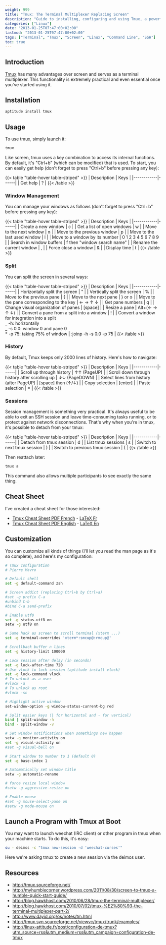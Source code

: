 ```yaml
---
weight: 999
title: "Tmux: The Terminal Multiplexer Replacing Screen"
description: "Guide to installing, configuring and using Tmux, a powerful terminal multiplexer which serves as a modern replacement for screen."
categories: ["Linux"]
date: "2013-01-25T07:47:00+02:00"
lastmod: "2013-01-25T07:47:00+02:00"
tags: ["Terminal", "Tmux", "Screen", "Linux", "Command Line", "SSH"]
toc: true
---
```


## Introduction

[Tmux](https://tmux.sourceforge.net/) has many advantages over screen and serves as a terminal multiplexer. This functionality is extremely practical and even essential once you've started using it.

## Installation

```bash
aptitude install tmux
```

## Usage

To use tmux, simply launch it:

```bash
tmux
```

Like screen, tmux uses a key combination to access its internal functions. By default, it's "Ctrl+b" (which can be modified) that is used.
To start, you can easily get help (don't forget to press "Ctrl+b" before pressing any key):

{{< table "table-hover table-striped" >}}
| Description | Keys |
|------------|------|
| Get help | ? |
{{< /table >}}

### Window Management

You can manage your windows as follows (don't forget to press "Ctrl+b" before pressing any key):

{{< table "table-hover table-striped" >}}
| Description | Keys |
|------------|------|
| Create a new window | c |
| Get a list of open windows | w |
| Move to the next window | n |
| Move to the previous window | p |
| Move to the last used window | l |
| Move to a window by its number | 0 1 2 3 4 5 6 7 8 9 |
| Search in window buffers | f then "window search name" |
| Rename the current window | , |
| Force close a window | & |
| Display time | t |
{{< /table >}}

### Split

You can split the screen in several ways:

{{< table "table-hover table-striped" >}}
| Description | Keys |
|------------|------|
| Horizontally split the screen | " |
| Vertically split the screen | % |
| Move to the previous pane | { |
| Move to the next pane | } or o |
| Move to the pane corresponding to the key | ← → ↑ ↓ |
| Get pane numbers | q |
| Change visual organization of panes | [space] |
| Resize a pane | Alt+(← → ↑ ↓) |
| Convert a pane from a split into a window | ! |
| Convert a window for integration into a split<br>_ -h: horizontally<br>_ -s 0.0: window 0 and pane 0<br>\* -p 75: taking 75% of window | :joinp -h -s 0.0 -p 75 |
{{< /table >}}

### History

By default, Tmux keeps only 2000 lines of history. Here's how to navigate:

{{< table "table-hover table-striped" >}}
| Description | Keys |
|------------|------|
| Scroll up through history | ↑↑ (PageUP) |
| Scroll down through history after scrolling up | ↓↓ (PageDOWN) |
| Select lines from history (after PageUP) | [space] then (↑/↓) |
| Copy selection | [enter] |
| Paste selection | = |
{{< /table >}}

### Sessions

Session management is something very practical. It's always useful to be able to exit an SSH session and leave time-consuming tasks running, or to protect against network disconnections. That's why when you're in tmux, it's possible to detach from your tmux:

{{< table "table-hover table-striped" >}}
| Description | Keys |
|------------|------|
| Detach from tmux session | d |
| List tmux sessions | s |
| Switch to next tmux session | ) |
| Switch to previous tmux session | ( |
{{< /table >}}

Then reattach later:

```bash
tmux a
```

This command also allows multiple participants to see exactly the same thing.

## Cheat Sheet

I've created a cheat sheet for those interested:

- [Tmux Cheat Sheet PDF French](/pdf/tmux_cheat_sheet_fr.pdf) - [LaTeX Fr](/others/tmux_cheat_sheet_fr.tex)
- [Tmux Cheat Sheet PDF English](/pdf/tmux_cheat_sheet_en.pdf) - [LaTeX En](/others/tmux_cheat_sheet_en.tex)

## Customization

You can customize all kinds of things (I'll let you read the man page as it's so complete), and here's my configuration:

```bash
# Tmux configuration
# Pierre Mavro

# Default shell
set -g default-command zsh

# Screen addict (replacing Ctrl+b by Ctrl+a)
#set -g prefix C-a
#unbind C-b
#bind C-a send-prefix

# Enable utf8
set -g status-utf8 on
setw -g utf8 on

# Same hack as screen to scroll terminal (xterm ...)
set -g terminal-overrides 'xterm*:smcup@:rmcup@'

# Scrollback buffer n lines
set -g history-limit 100000

# Lock session after delay (in seconds)
set -g lock-after-time 720
# Use vlock to lock session (aptitude install vlock)
set -g lock-command vlock
# To unlock as a user
#vlock -a
# To unlock as root
#vlock -sn

# Highlight active window
set-window-option -g window-status-current-bg red

# Split easier keys (| for horizontal and - for vertical)
bind | split-window -h
bind - split-window -v

# Set window notifications when somethings new happen
setw -g monitor-activity on
set -g visual-activity on
#set -g visual-bell on

# Start window to number to 1 (default 0)
set -g base-index 1

# Automatically set window title
setw -g automatic-rename

# force resize local window
#setw -g aggressive-resize on

# Enable mouse
#set -g mouse-select-pane on
#setw -g mode-mouse on
```

## Launch a Program with Tmux at Boot

You may want to launch weechat (IRC client) or other program in tmux when your machine starts. To do this, it's easy:

```bash
su - deimos -c "tmux new-session -d 'weechat-curses'"
```

Here we're asking tmux to create a new session via the deimos user.

## Resources

- http://tmux.sourceforge.net/
- http://myhumblecorner.wordpress.com/2011/08/30/screen-to-tmux-a-humble-quick-start-guide/
- http://blog.hawkhost.com/2010/06/28/tmux-the-terminal-multiplexer/
- http://blog.hawkhost.com/2010/07/02/tmux-%E2%80%93-the-terminal-multiplexer-part-2/
- http://www.dayid.org/os/notes/tm.html
- http://tmux.svn.sourceforge.net/viewvc/tmux/trunk/examples/
- http://linux-attitude.fr/post/configuration-de-tmux?utm_source=rss&utm_medium=rss&utm_campaign=configuration-de-tmux
